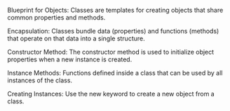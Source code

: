 Blueprint for Objects: Classes are templates for creating objects that share common properties and methods.

Encapsulation: Classes bundle data (properties) and functions (methods) that operate on that data into a single structure.

Constructor Method: The constructor method is used to initialize object properties when a new instance is created.

Instance Methods: Functions defined inside a class that can be used by all instances of the class.

Creating Instances: Use the new keyword to create a new object from a class.
